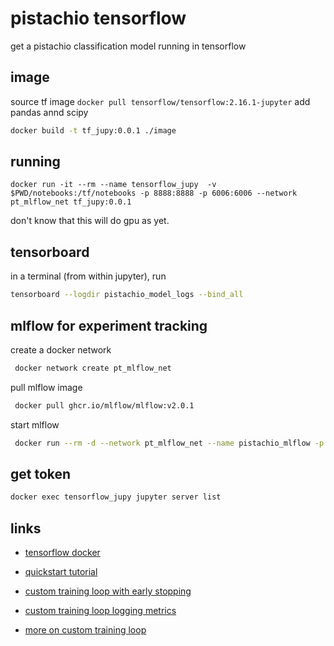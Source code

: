 # pistachio tensorflow 

get a pistachio classification model running in tensorflow 

## image

source tf image 
```docker pull tensorflow/tensorflow:2.16.1-jupyter```
add pandas annd scipy

```bash
docker build -t tf_jupy:0.0.1 ./image
```


## running 

```docker run -it --rm --name tensorflow_jupy  -v $PWD/notebooks:/tf/notebooks -p 8888:8888 -p 6006:6006 --network pt_mlflow_net tf_jupy:0.0.1```

don't know that this will do gpu as yet.

## tensorboard
in a terminal (from within jupyter), run
```bash
tensorboard --logdir pistachio_model_logs --bind_all
```

## mlflow for experiment tracking

create a docker network
```bash
 docker network create pt_mlflow_net
 ```

pull mlflow image
```bash
 docker pull ghcr.io/mlflow/mlflow:v2.0.1
 ```

start mlflow 
```bash 
 docker run --rm -d --network pt_mlflow_net --name pistachio_mlflow -p 5000:5000  -v $PWD/mlflow:/mlflow ghcr.io/mlflow/mlflow:v2.0.1 mlflow server --backend-store-uri /mlflow --default-artifact-root /mlflow/artifacts --host 0.0.0.0 --port 5000
```

## get token
```bash
docker exec tensorflow_jupy jupyter server list
```


## links 

  - [tensorflow docker](https://www.tensorflow.org/install/docker)
  - [quickstart tutorial](https://www.tensorflow.org/tutorials/quickstart/advanced)

  - [custom training loop with early stopping](https://www.tensorflow.org/guide/migrate/early_stopping)
  - [custom training loop logging metrics](https://www.tensorflow.org/tutorials/customization/custom_training_walkthrough)
  
  - [more on custom training loop](https://www.tensorflow.org/guide/keras/writing_a_training_loop_from_scratch)

